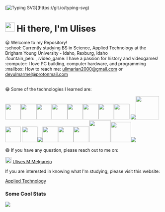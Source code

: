 [![Typing SVG](https://readme-typing-svg.herokuapp.com?font=Courier+new&color=%23808080&size=40&width=800&duration=6969&lines=Welcome+to+my+profile!)](https://git.io/typing-svg)
# <img src="https://raw.githubusercontent.com/iampavangandhi/iampavangandhi/master/gifs/Hi.gif" width="30px"> Hi there, I'm Ulises
<link rel="stylesheet" href="https://cdn.jsdelivr.net/gh/devicons/devicon@v2.14.0/devicon.min.css">
<p>
😀 Welcome to my Repository!<br>
:school: Currently studying BS in Science, Applied Technology at the Brigham Young University - Idaho, Rexburg, Idaho</br>
:fountain_pen: , :video_game: I have a passion for history and videogames!</br>
:computer: I love PC building, computer hardware, and programming</br>
:mailbox: How to reach me: <a href="mailto:ulimarian@gmail.com">ulimarian2000@gmail.com</a> or <a href="mailto:ulimarian@gmail.com">devulmarmel@protonmail.com</a><br><br>

😁 Some of the technologies I learned are: 
  
  <img src="https://cdn.jsdelivr.net/gh/devicons/devicon/icons/python/python-original-wordmark.svg" width="50px" /><img src="https://cdn.jsdelivr.net/gh/devicons/devicon/icons/javascript/javascript-original.svg" width="50px" /><img src="https://cdn.jsdelivr.net/gh/devicons/devicon/icons/html5/html5-original-wordmark.svg" width="50px" /><img src="https://cdn.jsdelivr.net/gh/devicons/devicon/icons/css3/css3-original-wordmark.svg" width="50px"><img src="https://cdn.jsdelivr.net/gh/devicons/devicon/icons/mysql/mysql-original-wordmark.svg" width="50px" /><img src="https://cdn.jsdelivr.net/gh/devicons/devicon/icons/linux/linux-original.svg" width="50px"/><img src="https://cdn.jsdelivr.net/gh/devicons/devicon/icons/windows8/windows8-original.svg" width="50px"/><img src="https://cdn.jsdelivr.net/gh/devicons/devicon/icons/sass/sass-original.svg" width="50px"/>
<img src="https://icongr.am/devicon/git-original.svg?size=50&color=currentColor"/><img src="https://cdn.jsdelivr.net/gh/devicons/devicon/icons/tailwindcss/tailwindcss-original-wordmark.svg" width="75px"/>
  <img src="https://cdn.jsdelivr.net/gh/devicons/devicon/icons/bootstrap/bootstrap-plain-wordmark.svg" width="50px"/>
  <img src="https://raw.githubusercontent.com/yurijserrano/Github-Profile-Readme-Logos/master/programming%20languages/php.png" width="50px"/><img src="https://icongr.am/devicon/angularjs-original.svg?size=50&color=currentColor"/><img src="https://cdn.jsdelivr.net/gh/devicons/devicon/icons/react/react-original.svg" width="50px" /><img src="https://cdn.jsdelivr.net/gh/devicons/devicon/icons/typescript/typescript-original.svg" width="50px"/><img src="https://cdn.jsdelivr.net/gh/devicons/devicon/icons/firebase/firebase-plain-wordmark.svg" width="50px" /><img src="https://cdn.jsdelivr.net/gh/devicons/devicon/icons/nodejs/nodejs-original-wordmark.svg" width="70px"/><img src="https://cdn.jsdelivr.net/gh/devicons/devicon/icons/express/express-original.svg" width="65px"/><img src="https://cdn.jsdelivr.net/gh/devicons/devicon/icons/vuejs/vuejs-original.svg" />
          
            
          
          
          
  
😄 If you have any question, please reach out to me on: 
  
  <img src="https://cdn.jsdelivr.net/gh/devicons/devicon/icons/linkedin/linkedin-original.svg" width="20px"/> <a href="https://www.linkedin.com/in/ulises-mariano-melgarejo/">Ulises M Melgarejo</a>

</p>

If you are interested in knowing what I'm studying, please visit this website:

<a href="https://www.byupathway.org/bachelors-degree/applied-technology#:~:text=The%20bachelor%E2%80%99s%20degree%20in%20applied%20technology%20helps%20students,with%20support%20and%20resources%20coming%20from%20BYU-Pathway%20Worldwide.%3Cbr%3E">Applied Technology</a>

<h3>Some Cool Stats</h3>
 <a href="https://github.com/anuraghazra/github-readme-stats"><img align="center" src="https://github-readme-stats.vercel.app/api/top-langs/?username=nemo3003&theme=github_dark&layout=compact&hide_border=true" /></a> 


